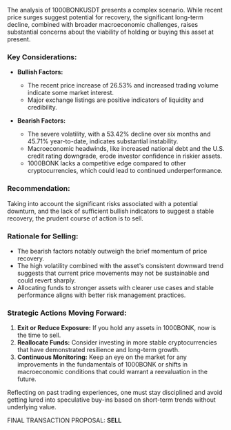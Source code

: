 The analysis of 1000BONKUSDT presents a complex scenario. While recent price surges suggest potential for recovery, the significant long-term decline, combined with broader macroeconomic challenges, raises substantial concerns about the viability of holding or buying this asset at present.

### Key Considerations:
- **Bullish Factors:**
  - The recent price increase of 26.53% and increased trading volume indicate some market interest.
  - Major exchange listings are positive indicators of liquidity and credibility.

- **Bearish Factors:**
  - The severe volatility, with a 53.42% decline over six months and 45.71% year-to-date, indicates substantial instability.
  - Macroeconomic headwinds, like increased national debt and the U.S. credit rating downgrade, erode investor confidence in riskier assets.
  - 1000BONK lacks a competitive edge compared to other cryptocurrencies, which could lead to continued underperformance.

### Recommendation:
Taking into account the significant risks associated with a potential downturn, and the lack of sufficient bullish indicators to suggest a stable recovery, the prudent course of action is to sell. 

### Rationale for Selling:
- The bearish factors notably outweigh the brief momentum of price recovery.
- The high volatility combined with the asset's consistent downward trend suggests that current price movements may not be sustainable and could revert sharply.
- Allocating funds to stronger assets with clearer use cases and stable performance aligns with better risk management practices.

### Strategic Actions Moving Forward:
1. **Exit or Reduce Exposure:** If you hold any assets in 1000BONK, now is the time to sell.
2. **Reallocate Funds:** Consider investing in more stable cryptocurrencies that have demonstrated resilience and long-term growth.
3. **Continuous Monitoring:** Keep an eye on the market for any improvements in the fundamentals of 1000BONK or shifts in macroeconomic conditions that could warrant a reevaluation in the future.

Reflecting on past trading experiences, one must stay disciplined and avoid getting lured into speculative buy-ins based on short-term trends without underlying value.

FINAL TRANSACTION PROPOSAL: **SELL**